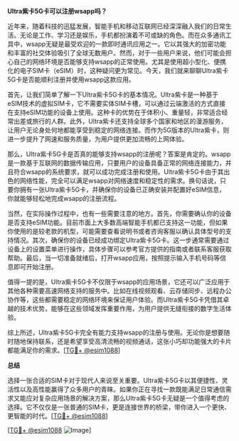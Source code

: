 **Ultra紫卡5G卡可以注册wsapp吗？**

近年来，随着科技的迅猛发展，智能手机和移动互联网已经深深融入我们的日常生活。无论是工作、学习还是娱乐，手机都扮演着不可或缺的角色。而在众多通讯工具中，wsapp无疑是最受欢迎的一款即时通讯应用之一。它以其强大的加密功能和丰富的社交体验吸引了全球无数用户。然而，对于一些用户来说，他们可能会担心自己的网络环境是否能够支持wsapp的正常使用。尤其是使用超小型化、便携化的电子SIM卡（eSIM）时，这种疑问更为常见。今天，我们就来聊聊Ultra紫卡5G卡是否能顺利注册并使用wsapp这款应用。

首先，让我们简单了解一下Ultra紫卡5G卡的基本情况。Ultra紫卡是一种基于eSIM技术的虚拟SIM卡，它不需要实体SIM卡槽，可以通过云端激活的方式直接在支持eSIM功能的设备上使用。这种卡的优势在于体积小、重量轻，非常适合经常出差或旅行的人群。此外，Ultra紫卡还支持全球多个国家和地区的漫游服务，让用户无论身处何地都能享受到稳定的网络连接。而作为5G版本的Ultra紫卡，则进一步提升了网速和服务质量，为用户提供更加流畅的上网体验。

那么，Ultra紫卡5G卡是否真的能够支持wsapp的注册呢？答案是肯定的。wsapp是一款基于互联网的数据传输应用，只要用户的设备具备正常的网络连接能力，并且符合wsapp的系统要求，就可以成功完成注册和使用。Ultra紫卡5G卡由于其出色的网络性能，完全可以满足wsapp对网络速度和稳定性的需求。换句话说，只要你拥有一张Ultra紫卡5G卡，并确保你的设备已正确安装并配置好eSIM信息，你就能够轻松地完成wsapp的注册流程。

当然，在实际操作过程中，也有一些需要注意的地方。首先，你需要确认你的设备是否支持eSIM功能。目前市面上大多数高端智能手机都已支持这一功能，但如果你使用的是较老款的机型，可能需要查看说明书或者咨询客服以确认具体型号的支持情况。其次，确保你的设备已经成功绑定Ultra紫卡5G卡。这一步通常需要通过设备上的设置菜单进行操作，具体步骤可以参考官方提供的指南或者联系客服获取帮助。最后，当一切准备就绪后，打开wsapp应用，按照提示输入手机号码等信息即可开始注册。

值得一提的是，Ultra紫卡5G卡不仅限于wsapp的应用场景，它还可以广泛应用于其他各种需要高速网络支持的服务中。比如在线视频观看、云存储同步、远程办公协作等，这些都需要稳定的网络环境来保证用户体验。而Ultra紫卡5G卡凭借其卓越的技术优势，能够在这些领域发挥重要作用，为用户提供无缝衔接的数字生活体验。

综上所述，Ultra紫卡5G卡完全有能力支持wsapp的注册与使用。无论你是想要随时随地保持联系，还是希望享受高清流畅的视频通话，这张小巧却功能强大的卡片都能满足你的需求。[[TG💪+ @esim1088](https://t.me/s/esim1088)]

**总结**

选择一张合适的SIM卡对于现代人来说至关重要。Ultra紫卡5G卡以其便捷性、灵活性以及高性能赢得了众多用户的青睐。如果你正在寻找一款既能满足日常通信需求又能应对复杂应用场景的解决方案，那么Ultra紫卡5G卡无疑是一个值得考虑的选择。它不仅仅是一张普通的SIM卡，更是连接世界的桥梁，带你进入一个更快、更智能的时代。[[TG💪+ @esim1088](https://t.me/s/esim1088)] 

[[TG💪+ @esim1088](https://t.me/s/esim1088) ![Image](https://i.postimg.cc/4NQfJmqS/Snipaste-2025-05-13-00-14-12.png)]